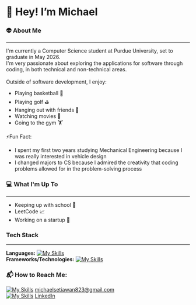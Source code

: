 # :wave: Hey! I’m Michael

### :alien: About Me
---
I'm currently a Computer Science student at Purdue University, set to graduate in May 2026. <br/>
I'm very passionate about exploring the applications for software through coding, in both technical and non-technical areas. <br/>
<br/> 
Outside of software development, I enjoy:
- Playing basketball 🏀
- Playing golf ⛳
- Hanging out with friends :beers:
- Watching movies 🎥
- Going to the gym 🏋️

:zap:Fun Fact:
<br/>
- I spent my first two years studying Mechanical Engineering because I was really interested in vehicle design
- I changed majors to CS because I admired the creativity that coding problems allowed for in the problem-solving process

### :computer: What I'm Up To
---
- Keeping up with school :school_satchel:
- LeetCode :chart_with_upwards_trend:
- Working on a startup :eyes:

### Tech Stack
---
**Languages:** [![My Skills](https://skillicons.dev/icons?i=py,java,js,ts,c,r,html,css)](https://skillicons.dev) <br/>
**Frameworks/Technologies:** [![My Skills](https://skillicons.dev/icons?i=react,gulp,nodejs,spring,sklearn,tensorflow,git)](https://skillicons.dev) <br/>

### 📬 How to Reach Me:
[![My Skills](https://skillicons.dev/icons?i=gmail)](https://skillicons.dev) michaelsetiawan823@gmail.com <br/>
[![My Skills](https://skillicons.dev/icons?i=linkedin)](https://skillicons.dev) [LinkedIn](https://www.linkedin.com/in/msetia1/)



<!---
msetia1/msetia1 is a ✨ special ✨ repository because its `README.md` (this file) appears on your GitHub profile.
You can click the Preview link to take a look at your changes.
--->
